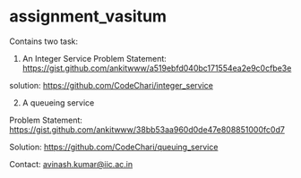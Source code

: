 # assignment_vasitum
Contains two task:

1. An Integer Service
 Problem Statement: https://gist.github.com/ankitwww/a519ebfd040bc171554ea2e9c0cfbe3e
 
 solution: https://github.com/CodeChari/integer_service




2. A queueing service

 Problem Statement: https://gist.github.com/ankitwww/38bb53aa960d0de47e808851000fc0d7
 
 Solution: https://github.com/CodeChari/queuing_service


Contact: avinash.kumar@iic.ac.in
